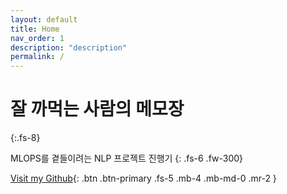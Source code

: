 ```yaml
---
layout: default
title: Home
nav_order: 1
description: "description"
permalink: /
---
```


# 잘 까먹는 사람의 메모장
{:.fs-8}

MLOPS를 곁들이려는 NLP 프로젝트 진행기
{: .fs-6 .fw-300}


[Visit my Github](https://github.com/cony56){: .btn .btn-primary .fs-5 .mb-4 .mb-md-0 .mr-2 }
